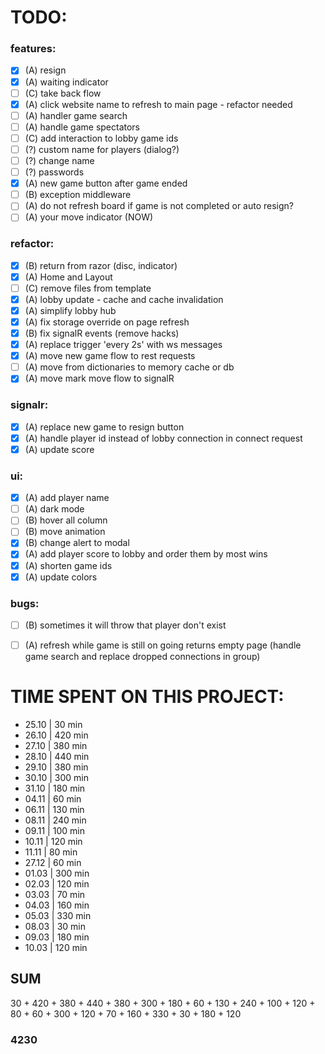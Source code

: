 # TODO:
### features:
- [x] (A) resign
- [x] (A) waiting indicator
- [ ] (C) take back flow
- [x] (A) click website name to refresh to main page - refactor needed 
- [ ] (A) handler game search
- [ ] (A) handle game spectators
- [ ] (C) add interaction to lobby game ids
- [ ] (?) custom name for players (dialog?)
- [ ] (?) change name
- [ ] (?) passwords
- [x] (A) new game button after game ended
- [ ] (B) exception middleware 
- [ ] (A) do not refresh board if game is not completed or auto resign?
- [ ] (A) your move indicator (NOW)

### refactor:
- [x] (B) return from razor (disc, indicator)
- [x] (A) Home and Layout
- [ ] (C) remove files from template
- [x] (A) lobby update - cache and cache invalidation
- [x] (A) simplify lobby hub
- [x] (A) fix storage override on page refresh
- [x] (B) fix signalR events (remove hacks)
- [x] (A) replace trigger 'every 2s' with ws messages  
- [x] (A) move new game flow to rest requests
- [ ] (A) move from dictionaries to memory cache or db
- [x] (A) move mark move flow to signalR  
 
### signalr:
- [x] (A) replace new game to resign button
- [x] (A) handle player id instead of lobby connection in connect request
- [x] (A) update score  

### ui:
- [x] (A) add player name
- [ ] (A) dark mode
- [ ] (B) hover all column
- [ ] (B) move animation
- [x] (B) change alert to modal
- [x] (A) add player score to lobby and order them by most wins
- [x] (A) shorten game ids
- [x] (A) update colors

### bugs:
- [ ] (B) sometimes it will throw that player don't exist
- [ ] (A) refresh while game is still on going returns empty page (handle game search and replace dropped connections in group)


# TIME SPENT ON THIS PROJECT:
- 25.10 | 30 min
- 26.10 | 420 min
- 27.10 | 380 min
- 28.10 | 440 min
- 29.10 | 380 min
- 30.10 | 300 min
- 31.10 | 180 min
- 04.11 | 60 min
- 06.11 | 130 min
- 08.11 | 240 min
- 09.11 | 100 min
- 10.11 | 120 min
- 11.11 | 80 min
- 27.12 | 60 min
- 01.03 | 300 min
- 02.03 | 120 min
- 03.03 | 70 min
- 04.03 | 160 min
- 05.03 | 330 min
- 08.03 | 30 min
- 09.03 | 180 min
- 10.03 | 120 min

## SUM
30 + 420 + 380 + 440 + 380 + 300 + 180 + 60 + 130 + 240 + 100 + 120 + 80 + 60 + 300 + 120 + 70 + 160 + 330 + 30 + 180 + 120
### 4230

